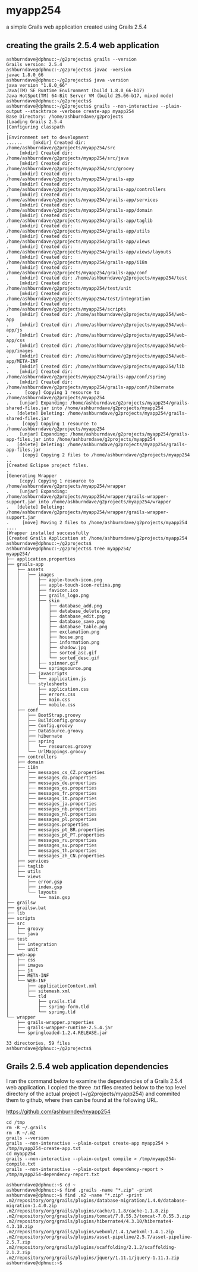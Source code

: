 # myapp254
a simple Grails web application created using Grails 2.5.4

## creating the grails 2.5.4 web application

    ashburndave@dphnuc:~/g2projects$ grails --version
    Grails version: 2.5.4
    ashburndave@dphnuc:~/g2projects$ javac -version
    javac 1.8.0_66
    ashburndave@dphnuc:~/g2projects$ java -version
    java version "1.8.0_66"
    Java(TM) SE Runtime Environment (build 1.8.0_66-b17)
    Java HotSpot(TM) 64-Bit Server VM (build 25.66-b17, mixed mode)
    ashburndave@dphnuc:~/g2projects$ 
    ashburndave@dphnuc:~/g2projects$ grails --non-interactive --plain-output --stacktrace -verbose create-app myapp254
    Base Directory: /home/ashburndave/g2projects
    |Loading Grails 2.5.4
    |Configuring classpath
    .
    |Environment set to development
    ......    [mkdir] Created dir: /home/ashburndave/g2projects/myapp254/src
    .    [mkdir] Created dir: /home/ashburndave/g2projects/myapp254/src/java
    .    [mkdir] Created dir: /home/ashburndave/g2projects/myapp254/src/groovy
    .    [mkdir] Created dir: /home/ashburndave/g2projects/myapp254/grails-app
    .    [mkdir] Created dir: /home/ashburndave/g2projects/myapp254/grails-app/controllers
    .    [mkdir] Created dir: /home/ashburndave/g2projects/myapp254/grails-app/services
    .    [mkdir] Created dir: /home/ashburndave/g2projects/myapp254/grails-app/domain
    .    [mkdir] Created dir: /home/ashburndave/g2projects/myapp254/grails-app/taglib
    .    [mkdir] Created dir: /home/ashburndave/g2projects/myapp254/grails-app/utils
    .    [mkdir] Created dir: /home/ashburndave/g2projects/myapp254/grails-app/views
    .    [mkdir] Created dir: /home/ashburndave/g2projects/myapp254/grails-app/views/layouts
    .    [mkdir] Created dir: /home/ashburndave/g2projects/myapp254/grails-app/i18n
    .    [mkdir] Created dir: /home/ashburndave/g2projects/myapp254/grails-app/conf
    .    [mkdir] Created dir: /home/ashburndave/g2projects/myapp254/test
    .    [mkdir] Created dir: /home/ashburndave/g2projects/myapp254/test/unit
    .    [mkdir] Created dir: /home/ashburndave/g2projects/myapp254/test/integration
    .    [mkdir] Created dir: /home/ashburndave/g2projects/myapp254/scripts
    .    [mkdir] Created dir: /home/ashburndave/g2projects/myapp254/web-app
    .    [mkdir] Created dir: /home/ashburndave/g2projects/myapp254/web-app/js
    .    [mkdir] Created dir: /home/ashburndave/g2projects/myapp254/web-app/css
    .    [mkdir] Created dir: /home/ashburndave/g2projects/myapp254/web-app/images
    .    [mkdir] Created dir: /home/ashburndave/g2projects/myapp254/web-app/META-INF
    .    [mkdir] Created dir: /home/ashburndave/g2projects/myapp254/lib
    .    [mkdir] Created dir: /home/ashburndave/g2projects/myapp254/grails-app/conf/spring
    .    [mkdir] Created dir: /home/ashburndave/g2projects/myapp254/grails-app/conf/hibernate
    ..     [copy] Copying 1 resource to /home/ashburndave/g2projects/myapp254
    .    [unjar] Expanding: /home/ashburndave/g2projects/myapp254/grails-shared-files.jar into /home/ashburndave/g2projects/myapp254
    .   [delete] Deleting: /home/ashburndave/g2projects/myapp254/grails-shared-files.jar
    .     [copy] Copying 1 resource to /home/ashburndave/g2projects/myapp254
    .    [unjar] Expanding: /home/ashburndave/g2projects/myapp254/grails-app-files.jar into /home/ashburndave/g2projects/myapp254
    .   [delete] Deleting: /home/ashburndave/g2projects/myapp254/grails-app-files.jar
    .     [copy] Copying 2 files to /home/ashburndave/g2projects/myapp254
    ..
    |Created Eclipse project files.
    .
    |Generating Wrapper
         [copy] Copying 1 resource to /home/ashburndave/g2projects/myapp254/wrapper
    .    [unjar] Expanding: /home/ashburndave/g2projects/myapp254/wrapper/grails-wrapper-support.jar into /home/ashburndave/g2projects/myapp254/wrapper
    .   [delete] Deleting: /home/ashburndave/g2projects/myapp254/wrapper/grails-wrapper-support.jar
    .     [move] Moving 2 files to /home/ashburndave/g2projects/myapp254
    ....
    |Wrapper installed successfully
    |Created Grails Application at /home/ashburndave/g2projects/myapp254
    ashburndave@dphnuc:~/g2projects$ 
    ashburndave@dphnuc:~/g2projects$ tree myapp254/
    myapp254/
    ├── application.properties
    ├── grails-app
    │   ├── assets
    │   │   ├── images
    │   │   │   ├── apple-touch-icon.png
    │   │   │   ├── apple-touch-icon-retina.png
    │   │   │   ├── favicon.ico
    │   │   │   ├── grails_logo.png
    │   │   │   ├── skin
    │   │   │   │   ├── database_add.png
    │   │   │   │   ├── database_delete.png
    │   │   │   │   ├── database_edit.png
    │   │   │   │   ├── database_save.png
    │   │   │   │   ├── database_table.png
    │   │   │   │   ├── exclamation.png
    │   │   │   │   ├── house.png
    │   │   │   │   ├── information.png
    │   │   │   │   ├── shadow.jpg
    │   │   │   │   ├── sorted_asc.gif
    │   │   │   │   └── sorted_desc.gif
    │   │   │   ├── spinner.gif
    │   │   │   └── springsource.png
    │   │   ├── javascripts
    │   │   │   └── application.js
    │   │   └── stylesheets
    │   │       ├── application.css
    │   │       ├── errors.css
    │   │       ├── main.css
    │   │       └── mobile.css
    │   ├── conf
    │   │   ├── BootStrap.groovy
    │   │   ├── BuildConfig.groovy
    │   │   ├── Config.groovy
    │   │   ├── DataSource.groovy
    │   │   ├── hibernate
    │   │   ├── spring
    │   │   │   └── resources.groovy
    │   │   └── UrlMappings.groovy
    │   ├── controllers
    │   ├── domain
    │   ├── i18n
    │   │   ├── messages_cs_CZ.properties
    │   │   ├── messages_da.properties
    │   │   ├── messages_de.properties
    │   │   ├── messages_es.properties
    │   │   ├── messages_fr.properties
    │   │   ├── messages_it.properties
    │   │   ├── messages_ja.properties
    │   │   ├── messages_nb.properties
    │   │   ├── messages_nl.properties
    │   │   ├── messages_pl.properties
    │   │   ├── messages.properties
    │   │   ├── messages_pt_BR.properties
    │   │   ├── messages_pt_PT.properties
    │   │   ├── messages_ru.properties
    │   │   ├── messages_sv.properties
    │   │   ├── messages_th.properties
    │   │   └── messages_zh_CN.properties
    │   ├── services
    │   ├── taglib
    │   ├── utils
    │   └── views
    │       ├── error.gsp
    │       ├── index.gsp
    │       └── layouts
    │           └── main.gsp
    ├── grailsw
    ├── grailsw.bat
    ├── lib
    ├── scripts
    ├── src
    │   ├── groovy
    │   └── java
    ├── test
    │   ├── integration
    │   └── unit
    ├── web-app
    │   ├── css
    │   ├── images
    │   ├── js
    │   ├── META-INF
    │   └── WEB-INF
    │       ├── applicationContext.xml
    │       ├── sitemesh.xml
    │       └── tld
    │           ├── grails.tld
    │           ├── spring-form.tld
    │           └── spring.tld
    └── wrapper
        ├── grails-wrapper.properties
        ├── grails-wrapper-runtime-2.5.4.jar
        └── springloaded-1.2.4.RELEASE.jar
    
    33 directories, 59 files
    ashburndave@dphnuc:~/g2projects$ 

## Grails 2.5.4 web application dependencies

I ran the command below to examine the dependencies of a Grails 2.5.4 web application.  I copied the three .txt files
created below to the top level directory of the actual project (~/g2projects/myapp254) and commited them to github,
where then can be found at the following URL.

https://github.com/ashburndev/myapp254

    cd /tmp
    rm -R ~/.grails
    rm -R ~/.m2
    grails --version
    grails --non-interactive --plain-output create-app myapp254 > /tmp/myapp254-create-app.txt
    cd myapp254
    grails --non-interactive --plain-output compile > /tmp/myapp254-compile.txt
    grails --non-interactive --plain-output dependency-report > /tmp/myapp254-dependency-report.txt
    
    ashburndave@dphnuc:~$ cd ~
    ashburndave@dphnuc:~$ find .grails -name "*.zip" -print
    ashburndave@dphnuc:~$ find .m2 -name "*.zip" -print
    .m2/repository/org/grails/plugins/database-migration/1.4.0/database-migration-1.4.0.zip
    .m2/repository/org/grails/plugins/cache/1.1.8/cache-1.1.8.zip
    .m2/repository/org/grails/plugins/tomcat/7.0.55.3/tomcat-7.0.55.3.zip
    .m2/repository/org/grails/plugins/hibernate4/4.3.10/hibernate4-4.3.10.zip
    .m2/repository/org/grails/plugins/webxml/1.4.1/webxml-1.4.1.zip
    .m2/repository/org/grails/plugins/asset-pipeline/2.5.7/asset-pipeline-2.5.7.zip
    .m2/repository/org/grails/plugins/scaffolding/2.1.2/scaffolding-2.1.2.zip
    .m2/repository/org/grails/plugins/jquery/1.11.1/jquery-1.11.1.zip
    ashburndave@dphnuc:~$ 

